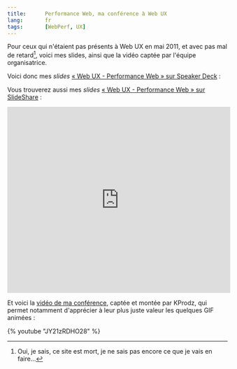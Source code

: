 ```yaml
---
title:      Performance Web, ma conférence à Web UX
lang:       fr
tags:       [WebPerf, UX]
---
```


Pour ceux qui n'étaient pas présents à Web UX en mai 2011, et avec pas mal de retard[^1], voici mes slides, ainsi que la vidéo captée par l'équipe organisatrice.

[^1]: Oui, je sais, ce site est mort, je ne sais pas encore ce que je vais en faire…

Voici donc mes *slides* [« Web UX - Performance Web » sur Speaker Deck](http://speakerdeck.com/u/nhoizey/p/web-ux-performance-web) :

<script src="https://speakerdeck.com/embed/4e855430aac4860050001db9.js"></script>

Vous trouverez aussi mes *slides* [« Web UX - Performance Web » sur SlideShare](http://www.slideshare.net/nhoizey/web-ux-performance-web) :

<div style="width:510px">
<iframe src="https://www.slideshare.net/slideshow/embed_code/8166402?rel=0" width="510" height="426" frameborder="0" marginwidth="0" marginheight="0" scrolling="no"></iframe>
</div>

Et voici la [vidéo de ma conférence](https://www.youtube.com/watch?v=JY21zRDHO28), captée et montée par KProdz, qui permet notamment d'apprécier à leur plus juste valeur les quelques GIF animées :

{% youtube "JY21zRDHO28" %}
